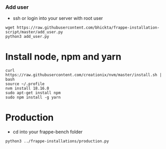 ### Add user
* ssh or login into your server with root user
```
wget https://raw.githubusercontent.com/bhickta/frappe-installation-script/master/add_user.py
python3 add_user.py
```

# Install node, npm and yarn
```
curl https://raw.githubusercontent.com/creationix/nvm/master/install.sh | bash
source ~/.profile
nvm install 18.16.0
sudo apt-get install npm
sudo npm install -g yarn
```

# Production
* cd into your frappe-bench folder
```
python3 ../frappe-installations/production.py
```